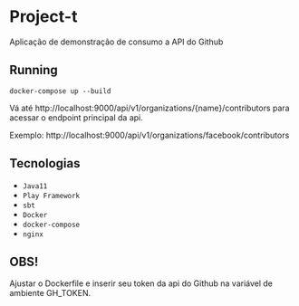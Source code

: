 # Project-t

Aplicação de demonstração de consumo a API do Github
## Running

```
docker-compose up --build
```

Vá até http://localhost:9000/api/v1/organizations/{name}/contributors para acessar o endpoint principal da api.

Exemplo: http://localhost:9000/api/v1/organizations/facebook/contributors

## Tecnologias

- `Java11`
- `Play Framework`
- `sbt`
- `Docker`
- `docker-compose`
- `nginx`

## OBS!

Ajustar o Dockerfile e inserir seu token da api do Github na variável de ambiente GH_TOKEN.